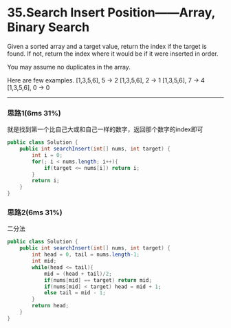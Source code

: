 # 35.Search Insert Position——Array, Binary Search

Given a sorted array and a target value, return the index if the target is found. If not, return the index where it would be if it were inserted in order.

You may assume no duplicates in the array.

Here are few examples.
[1,3,5,6], 5 → 2
[1,3,5,6], 2 → 1
[1,3,5,6], 7 → 4
[1,3,5,6], 0 → 0

---

### 思路1(6ms 31%)

就是找到第一个比自己大或和自己一样的数字，返回那个数字的index即可

```java
public class Solution {
    public int searchInsert(int[] nums, int target) {
        int i = 0;
        for(; i < nums.length; i++){
            if(target <= nums[i]) return i;
        }
        return i;
    }
}
```

### 思路2(6ms 31%)

二分法

```java
public class Solution {
    public int searchInsert(int[] nums, int target) {
        int head = 0, tail = nums.length-1;
        int mid;
        while(head <= tail){
            mid = (head + tail)/2;
            if(nums[mid] == target) return mid;
            if(nums[mid] < target) head = mid + 1;
            else tail = mid - 1;
        }
        return head;
    }
}
```

